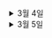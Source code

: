<details>
<summary>3월 4일</summary>
<div markdown="1">

### 스마트 컨트랙트란?
- 스마트 컨트랙트는 계약 당사자 간의 거래 내용을 코드로 기록해 두고 블록체인에 올려두면,
이후 계약 조건이 충족되었을 때 계약을 자동으로 이행해주는 시스템이다. 
- 이를 통해 은행처럼 계약 이행을 검증, 보증하는 중앙하된 시스템이 없어도 자동으로 계약을 이행할 수 있어 편리성과 경제성을 갖췄다.

### 스마트 컨트랙트, 어떻게 동작하는가?
- 계약 내용은 스마트 컨트랙트 소스코드로 작성되어 블록체인 네트워크에 전송된다.
- 네트워크 참여자들의 유효성 검증이 이루어진 후 검증 완료 시 해당 스마트 컨트랙트가 포함된 블록이 생성되어 배포된다.
- 이후 블록체인은 스마트 컨트랙트가 담긴 블록의 변경 상태를 지속적으로 확인한다. 조건에 따른 상태 변경 시 명령 실행 비용을 계산하고 상태 변경 트랜잭션을 생성한다.

### 스마트 컨트랙트의 장점
1. 자율성
    - 블록체인 내에서 진행되기 때문에 공신력을 가진 제 3자 또는 기관이 필요하지 않아, 거래 당사자들이 계약에 대한 온전한 권한, 통제를 갖게 된다.
2. 비용 절감
    - 블록체인에서 관련 계약, 거래 내역 등을 보증할 수 있는 제 3자나 공신력을 가진 기관을 필요로 하지 않아 비용 절감의 효과를 갖는다.
3. 신뢰성
    - 블록체인 내 스마트 컨트랙트에 의해 계약이 공정하게 진행되며, 문서의 위변조가 극히 어렵기 때문에 신뢰성이 뛰어나다.
4. 보안성
    - 문서가 암호화되어 블록체인 내 분산 원장 기술에 의헤 안전하게 보관된다.
</div>
</details>

<details>
<summary>3월 5일</summary>
<div markdown="1">

### 블록체인 구조
블록체인을 이루고 있는 블록 하나하나의 구조는 어떻게 구성되어 있을까?
블록 하나는 헤더와 바디로 나누어져 있으며, 헤더는 메타 데이터, 바디는 트랜잭션 리스트로 구성되어 있다.

### 블록체인 트랜잭션
블록체인 네트워크는 하나의 커다란 데이터베이스로, 블록체인 내 트랜잭션 역시 다른 데이터베이스와 마찬가지로 트랜잭션의 안정성을 보장하기 위한 ACID성질을 가지고 있다.

### 이더리움 트랜잭션 구조
- 논스 : 트랜잭션 발신 EOA에 의해 발행되어 트랜잭션 메시지 재사용을 방지하는데 사용되는 일련번호
- 가스 가격 : 발신자가 지급하는 가스(수수료)의 가격으로 이더리움의 가장 작은 단위인 웨이(wei)단위로 기록
- 가스 한도 : 발신하는 트랜잭션을 위해 사용할 가스의 최대치로, 한도를 넘는 가스비가 사용된다면 트랜잭션 실패
- 수신자 : 이 트랜잭션을 받는, 트랜잭션의 목적지 이더리움 주소
- 값 : 목적지에 보낼 이더리움 코인의 양
- 데이터 : 가변 길이 바이너리 데이터 페이로드로, 스마트 컨트랙트 호출 시 사용
- v,r,s : EOA의 ECDSA 디지털 서명의 세 가지 구성 요소소
</div>
</details>
